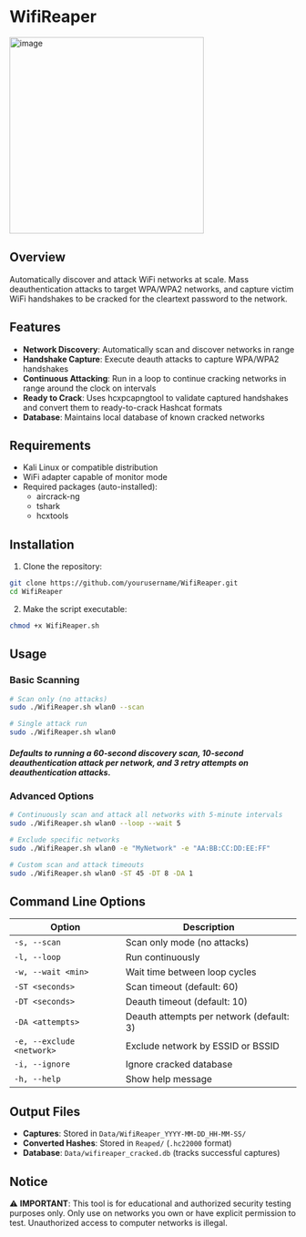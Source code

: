 # WifiReaper
<img width="341" height="345" alt="image" src="https://github.com/user-attachments/assets/adaed175-c586-48b7-b641-73d57bb622d9" />

## Overview
Automatically discover and attack WiFi networks at scale. Mass deauthentication attacks to target WPA/WPA2 networks, and capture victim WiFi handshakes to be cracked for the cleartext password to the network.

## Features

- **Network Discovery**: Automatically scan and discover networks in range
- **Handshake Capture**: Execute deauth attacks to capture WPA/WPA2 handshakes
- **Continuous Attacking**: Run in a loop to continue cracking networks in range around the clock on intervals
- **Ready to Crack**: Uses hcxpcapngtool to validate captured handshakes and convert them to ready-to-crack Hashcat formats
- **Database**: Maintains local database of known cracked networks

## Requirements

- Kali Linux or compatible distribution
- WiFi adapter capable of monitor mode
- Required packages (auto-installed):
  - aircrack-ng
  - tshark
  - hcxtools

## Installation

1. Clone the repository:
```bash
git clone https://github.com/yourusername/WifiReaper.git
cd WifiReaper
```

2. Make the script executable:
```bash
chmod +x WifiReaper.sh
```

## Usage

### Basic Scanning
```bash
# Scan only (no attacks)
sudo ./WifiReaper.sh wlan0 --scan

# Single attack run
sudo ./WifiReaper.sh wlan0
```
##### Defaults to running a 60-second discovery scan, 10-second deauthentication attack per network, and 3 retry attempts on deauthentication attacks.

### Advanced Options
```bash
# Continuously scan and attack all networks with 5-minute intervals
sudo ./WifiReaper.sh wlan0 --loop --wait 5

# Exclude specific networks
sudo ./WifiReaper.sh wlan0 -e "MyNetwork" -e "AA:BB:CC:DD:EE:FF"

# Custom scan and attack timeouts
sudo ./WifiReaper.sh wlan0 -ST 45 -DT 8 -DA 1
```

## Command Line Options

| Option | Description |
|--------|-------------|
| `-s, --scan` | Scan only mode (no attacks) |
| `-l, --loop` | Run continuously |
| `-w, --wait <min>` | Wait time between loop cycles |
| `-ST <seconds>` | Scan timeout (default: 60) |
| `-DT <seconds>` | Deauth timeout (default: 10) |
| `-DA <attempts>` | Deauth attempts per network (default: 3) |
| `-e, --exclude <network>` | Exclude network by ESSID or BSSID |
| `-i, --ignore` | Ignore cracked database |
| `-h, --help` | Show help message |

## Output Files

- **Captures**: Stored in `Data/WifiReaper_YYYY-MM-DD_HH-MM-SS/`
- **Converted Hashes**: Stored in `Reaped/` (`.hc22000` format)
- **Database**: `Data/wifireaper_cracked.db` (tracks successful captures)

## Notice

⚠️ **IMPORTANT**: This tool is for educational and authorized security testing purposes only. Only use on networks you own or have explicit permission to test. Unauthorized access to computer networks is illegal.
